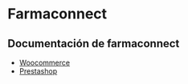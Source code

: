 # Farmaconnect
## Documentación de farmaconnect

- [Woocommerce](woocommerce/README.md)
- [Prestashop](prestashop/README.md)
